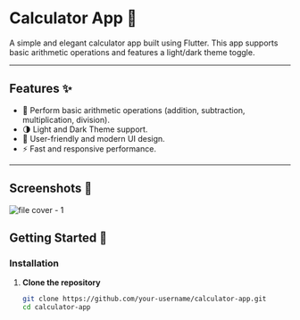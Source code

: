 # Calculator App 📱

A simple and elegant calculator app built using Flutter. This app supports basic arithmetic operations and features a light/dark theme toggle.

---

## Features ✨

- 🧮 Perform basic arithmetic operations (addition, subtraction, multiplication, division).
- 🌗 Light and Dark Theme support.
- 🎨 User-friendly and modern UI design.
- ⚡ Fast and responsive performance.

---

## Screenshots 📸


![file cover - 1](https://github.com/user-attachments/assets/1e0e6298-57cb-4c8f-bf94-a6d6fcaa7d34)


## Getting Started 🚀


### Installation

1. **Clone the repository**
   ```bash
   git clone https://github.com/your-username/calculator-app.git
   cd calculator-app

   
